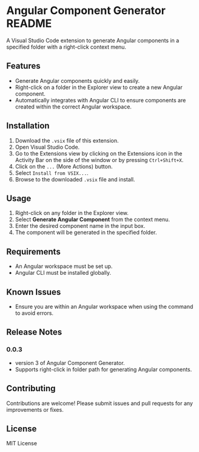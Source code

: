 # Angular Component Generator README

A Visual Studio Code extension to generate Angular components in a specified folder with a right-click context menu.

## Features

- Generate Angular components quickly and easily.
- Right-click on a folder in the Explorer view to create a new Angular component.
- Automatically integrates with Angular CLI to ensure components are created within the correct Angular workspace.

## Installation

1. Download the `.vsix` file of this extension.
2. Open Visual Studio Code.
3. Go to the Extensions view by clicking on the Extensions icon in the Activity Bar on the side of the window or by pressing `Ctrl+Shift+X`.
4. Click on the `...` (More Actions) button.
5. Select `Install from VSIX...`.
6. Browse to the downloaded `.vsix` file and install.

## Usage

1. Right-click on any folder in the Explorer view.
2. Select **Generate Angular Component** from the context menu.
3. Enter the desired component name in the input box.
4. The component will be generated in the specified folder.

## Requirements

- An Angular workspace must be set up.
- Angular CLI must be installed globally.

## Known Issues

- Ensure you are within an Angular workspace when using the command to avoid errors.

## Release Notes

### 0.0.3

- version 3 of Angular Component Generator.
- Supports right-click in folder path for generating Angular components.

## Contributing

Contributions are welcome! Please submit issues and pull requests for any improvements or fixes.

## License

MIT License

